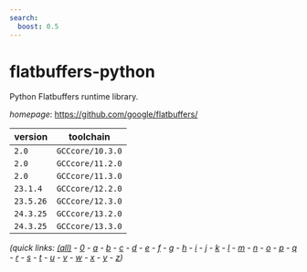 ```yaml
---
search:
  boost: 0.5
---
```

# flatbuffers-python

Python Flatbuffers runtime library.

*homepage*: <https://github.com/google/flatbuffers/>

version | toolchain
--------|----------
``2.0`` | ``GCCcore/10.3.0``
``2.0`` | ``GCCcore/11.2.0``
``2.0`` | ``GCCcore/11.3.0``
``23.1.4`` | ``GCCcore/12.2.0``
``23.5.26`` | ``GCCcore/12.3.0``
``24.3.25`` | ``GCCcore/13.2.0``
``24.3.25`` | ``GCCcore/13.3.0``


*(quick links: [(all)](../index.md) - [0](../0/index.md) - [a](../a/index.md) - [b](../b/index.md) - [c](../c/index.md) - [d](../d/index.md) - [e](../e/index.md) - [f](../f/index.md) - [g](../g/index.md) - [h](../h/index.md) - [i](../i/index.md) - [j](../j/index.md) - [k](../k/index.md) - [l](../l/index.md) - [m](../m/index.md) - [n](../n/index.md) - [o](../o/index.md) - [p](../p/index.md) - [q](../q/index.md) - [r](../r/index.md) - [s](../s/index.md) - [t](../t/index.md) - [u](../u/index.md) - [v](../v/index.md) - [w](../w/index.md) - [x](../x/index.md) - [y](../y/index.md) - [z](../z/index.md))*

